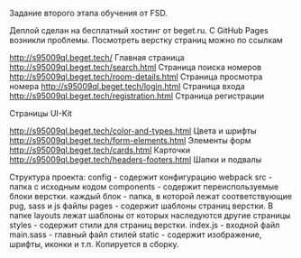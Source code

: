 Задание второго этапа обучения от FSD.

Деплой сделан на бесплатный хостинг от beget.ru.
С GitHub Pages возникли проблемы.
Посмотреть верстку страниц можно по ссылкам

http://s95009ql.beget.tech/                     Главная страница
http://s95009ql.beget.tech/search.html          Страница поиска номеров
http://s95009ql.beget.tech/room-details.html    Страница просмотра номера
http://s95009ql.beget.tech/login.html           Страница входа
http://s95009ql.beget.tech/registration.html    Страница регистрации

Страницы UI-Kit

http://s95009ql.beget.tech/color-and-types.html Цвета и шрифты
http://s95009ql.beget.tech/form-elements.html   Элементы форм
http://s95009ql.beget.tech/cards.html           Карточки
http://s95009ql.beget.tech/headers-footers.html Шапки и подвалы

Структура проекта:
    config - содержит конфигурацию webpack
    src - папка с исходным кодом
        components - содержит переиспользуемые блоки верстки.
            каждый блок - папка, в которой лежат соответствующие pug, sass и js файлы
        pages - содержит шаблоны страниц верстки. В папке layouts лежат шаблоны от которых наследуются другие страницы
        styles - содержит стили для страниц верстки.
        index.js - входной файл
        main.sass - главный файл стилей
    static - содержит изображение, шрифты, иконки и т.п. Копируется в сборку.